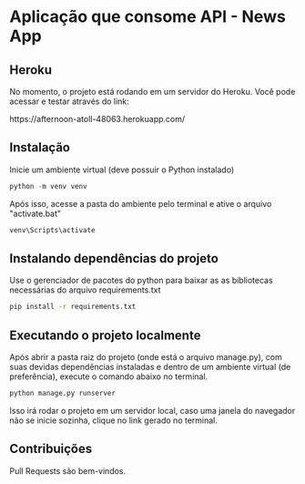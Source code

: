 # Aplicação que consome API - News App

## Heroku

No momento, o projeto está rodando em um servidor do Heroku. Você pode acessar e testar através do link:
<p>https://afternoon-atoll-48063.herokuapp.com/</p>

## Instalação

Inicie um ambiente virtual (deve possuir o Python instalado)

```python
python -m venv venv
```

Após isso, acesse a pasta do ambiente pelo terminal e ative o arquivo "activate.bat"

```bash
venv\Scripts\activate
```

## Instalando dependências do projeto

Use o gerenciador de pacotes do python para baixar as as bibliotecas necessárias do arquivo requirements.txt

```bash
pip install -r requirements.txt
```

## Executando o projeto localmente

Após abrir a pasta raiz do projeto (onde está o arquivo manage.py), com suas devidas dependências instaladas e dentro de um ambiente virtual (de preferência), execute o comando abaixo no terminal.

```bash
python manage.py runserver
```
Isso irá rodar o projeto em um servidor local, caso uma janela do navegador não se inicie sozinha, clique no link gerado no terminal.

## Contribuições

Pull Requests são bem-vindos.
